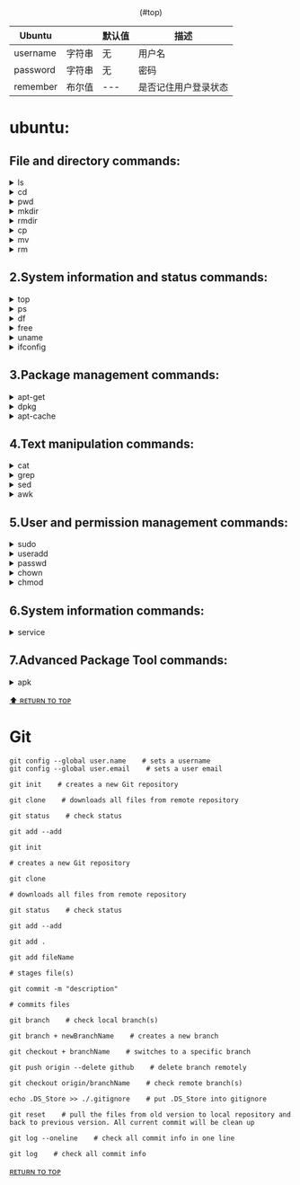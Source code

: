 
<center>(#top)

| Ubuntu |  | 默认值 | 描述 |
| --- | --- | --- | --- |
| username | 字符串 | 无 | 用户名 |
| password | 字符串 | 无 | 密码 |
| remember | 布尔值 | --- | 是否记住用户登录状态 |

</center>

# ubuntu:
## File and directory commands:
<details><summary>ls</summary>
List the files and directories in the current directory.
  
```

```
</details>

<details><summary>cd</summary>
Change the current working directory.
  
```
 
```
</details>

<details><summary>pwd</summary>
Show the current working directory's path.
  
```

```
</details>
<details><summary>mkdir</summary>
Create a new directory.
  
```
  
```
</details>
<details><summary>rmdir</summary>
Remove an empty directory.
  
```
  
```
</details>
<details><summary>cp</summary>
Copy a file or directory.
  
```
  
```
</details>
<details><summary>mv</summary>
Move a file or directory.
  
```
  
```
</details>
<details><summary>rm</summary>
Remove a file or directory.
  
```
  
```
</details>

## 2.System information and status commands:
<details><summary>top</summary>
Show the currently running processes and system resource usage.
  
```
  
```
</details>
<details><summary>ps</summary>
List the processes running on the system.
  
```
  
```
</details>
<details><summary>df</summary>
Display disk space usage information.
  
```
  
```
</details>
<details><summary>free</summary>
Display memory usage information.
  
```
  
```
</details>
<details><summary>uname</summary>
Show the system information like kernel version, hostname etc.
  
```
  
```
</details>
<details><summary>ifconfig</summary>
Display network interface configuration information.
  
```
  
```
</details>

## 3.Package management commands:
<details><summary>apt-get</summary>
Install, update, or remove packages.
  
```
  
```
</details>
<details><summary>dpkg</summary>
Manage installed packages.
  
```
  
```
</details>
<details><summary>apt-cache</summary>
Search for packages and display package information.
  
```
  
```
</details>

## 4.Text manipulation commands:
<details><summary>cat</summary>
Display the contents of a file.
  
```
  
```
</details>
<details><summary>grep</summary>
Search for a pattern in a file.
  
```

```
</details>
<details><summary>sed</summary>
Stream editor to manipulate text.
  
```

```
</details>
<details><summary>awk</summary>
Pattern scanning and processing language.
  
```

```
</details>

## 5.User and permission management commands:
<details><summary>sudo</summary>
Execute a command with superuser privileges.
  
```

```
</details>
<details><summary>useradd</summary>
Add a new user to the system.
  
```
  
```
</details>
<details><summary>passwd</summary>
Change a user's password.
  
```
  
```
</details>
<details><summary>chown</summary>
Change the owner of a file or directory.
  
```

```
</details>
<details><summary>chmod</summary>
Change the permissions of a file or directory.
  
```

```
</details>

## 6.System information commands:
<details><summary>service</summary>
Used to start, stop, and manage system services.
  
```
  service --status-all    # lists the status of all running or stopped system services and daemons.
```
</details>

## 7.Advanced Package Tool commands:
<details><summary>apk</summary>
To install, remove, and manage software packages from repositories.
  
```
  sudo apt list installed    # lists all the packages that are currently installed on the system.
```
</details>
  
  
[⬆ ʀᴇᴛᴜʀɴ ᴛᴏ ᴛᴏᴩ](#)
# Git
  
```
git config --global user.name    # sets a username
git config --global user.email    # sets a user email
```
```
git init    # creates a new Git repository
```
```
git clone    # downloads all files from remote repository
```
```
git status    # check status
```
```
git add --add
```
```
git init
```
```
# creates a new Git repository
```
```
git clone
```
```
# downloads all files from remote repository
```
```
git status    # check status
```
```
git add --add
```
```
git add .
```
```
git add fileName
```
```
# stages file(s)
```
```
git commit -m "description"
```
```
# commits files
```
```
git branch    # check local branch(s)
```
```
git branch + newBranchName    # creates a new branch
```
```
git checkout + branchName    # switches to a specific branch
```
```
git push origin --delete github    # delete branch remotely
```
```
git checkout origin/branchName    # check remote branch(s)
```
```
echo .DS_Store >> ./.gitignore    # put .DS_Store into gitignore
```
```
git reset    # pull the files from old version to local repository and back to previous version. All current commit will be clean up
```

```
git log --oneline    # check all commit info in one line
```
```
git log    # check all commit info
```
[ʀᴇᴛᴜʀɴ ᴛᴏ ᴛᴏᴩ](#top)
